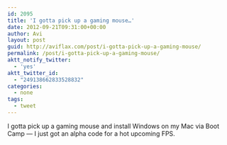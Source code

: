 ```yaml
---
id: 2095
title: 'I gotta pick up a gaming mouse…'
date: 2012-09-21T09:31:00+00:00
author: Avi
layout: post
guid: http://aviflax.com/post/i-gotta-pick-up-a-gaming-mouse/
permalink: /post/i-gotta-pick-up-a-gaming-mouse/
aktt_notify_twitter:
  - 'yes'
aktt_twitter_id:
  - "249138662833528832"
categories:
  - none
tags:
  - tweet
---
```

I gotta pick up a gaming mouse and install Windows on my Mac via Boot Camp — I just got an alpha code for a hot upcoming FPS.